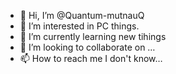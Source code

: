 - 👋 Hi, I’m @Quantum-mutnauQ
- 👀 I’m interested in PC things.
- 🌱 I’m currently learning new tihings
- 💞️ I’m looking to collaborate on …
- 📫 How to reach me I don't know…

<!---
Quantum-mutnauQ/Quantum-mutnauQ is a ✨ special ✨ repository because its `README.md` (this file) appears on your GitHub profile.
You can click the Preview link to take a look at your changes.
--->
